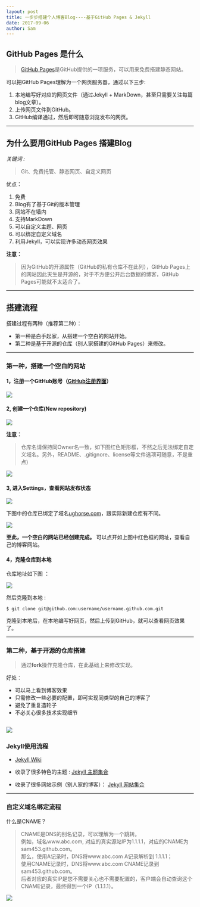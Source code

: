 ```yaml
---
layout: post
title: 一步步搭建个人博客Blog----基于GitHub Pages & Jekyll
date: 2017-09-06
author: Sam
---
```


## GitHub Pages 是什么  
>[GitHub Pages](https://pages.github.com/)是GitHub提供的一项服务，可以用来免费搭建静态网站。    

可以把GitHub Pages理解为一个网页服务器，通过以下三步:   
1. 本地编写好对应的网页文件（通过Jekyll + MarkDown，甚至只需要关注每篇blog文章）。
2. 上传网页文件到GitHub。
3. GitHub编译通过，然后即可随意浏览发布的网页。

----
## 为什么要用GitHub Pages 搭建Blog
*关键词 :*
>Git、免费托管、静态网页、自定义网页

优点：
1. 免费
2. Blog有了基于Git的版本管理
3. 网站不在墙内
4. 支持MarkDown
5. 可以自定义主题、网页
6. 可以绑定自定义域名
7. 利用Jekyll，可以实现许多动态网页效果

**注意：**  
>因为GitHub的开源属性（GitHub的私有仓库不在此列），GitHub Pages上的网站因此天生是开源的，对于不方便公开后台数据的博客，GitHub Pages可能就不太适合了。  

----
## 搭建流程  

搭建过程有两种（推荐第二种）：  
* 第一种是白手起家，从搭建一个空白的网站开始。
* 第二种是基于开源的仓库（别人家搭建的GitHub Pages）来修改。

----
### 第一种，搭建一个空白的网站

#### 1，注册一个GitHub账号（[GitHub注册界面](https://github.com/)）
  ![](/images/sam/github-register.png)  
      
#### 2, 创建一个仓库(New repository)
![](/images/sam/github-create-btn.png)   
  
**注意：**   
>仓库名请保持同Owner名一致，如下图红色矩形框，不然之后无法绑定自定义域名。另外，README、.gitignore、license等文件选项可随意，不是重点)  

![](/images/sam/github-create-repo.png)

#### 3, 进入Settings，查看网站发布状态  
![](/images/sam/github-repo-settings.png)  

下图中的仓库已绑定了域名[ughorse.com](http://ughorse.com)，跟实际新建仓库有不同。

![](/images/sam/github-settings-pages.png)  

**至此，一个空白的网站已经创建完成。** 可以点开如上图中红色框的网址，查看自己的博客网站。

#### 4，克隆仓库到本地
仓库地址如下图 ：  

![](/images/sam/github-clone-url.png) 

然后克隆到本地 :
```
$ git clone git@github.com:username/username.github.com.git 
```
克隆到本地后，在本地编写好网页，然后上传到GitHub，就可以查看网页效果了。

----
### 第二种，基于开源的仓库搭建
>通过**fork**操作克隆仓库，在此基础上来修改实现。    

好处：  
* 可以马上看到博客效果
* 只需修改一些必要的配置，即可实现同类型的自己的博客了
* 避免了重复造轮子
* 不必关心很多技术实现细节  

![](/images/sam/github-fork.png) 
----
### Jekyll使用流程
* [Jekyll Wiki](https://github.com/jekyll/jekyll/wiki)

* 收录了很多特色的主题 : [Jekyll 主题集合](https://github.com/jekyll/jekyll/wiki/sites)

* 收录了很多网站示例（别人家的博客）： [Jekyll 网站集合](https://github.com/jekyll/jekyll/wiki/Themes)

----
### 自定义域名绑定流程
什么是CNAME？  
>CNAME是DNS的别名记录，可以理解为一个跳转。  
>例如，域名www.abc.com, 对应的真实源站IP为1.1.1.1，对应的CNAME为sam453.github.com。  
>那么，使用A记录时，DNS将www.abc.com A记录解析到 1.1.1.1；  
>使用CNAME记录时，DNS将www.abc.com CNAME记录到 sam453.github.com。  
>后者对应的真实IP是您不需要关心也不需要配置的，客户端会自动查询这个CNAME记录，最终得到一个IP（1.1.1.1）。
  
 ![](/images/sam/github-cname.png) 
